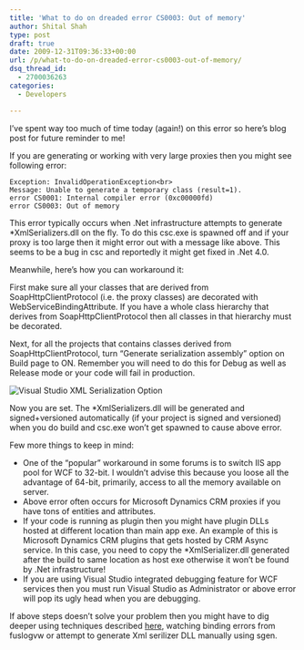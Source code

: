 ```yaml
---
title: 'What to do on dreaded error CS0003: Out of memory'
author: Shital Shah
type: post
draft: true
date: 2009-12-31T09:36:33+00:00
url: /p/what-to-do-on-dreaded-error-cs0003-out-of-memory/
dsq_thread_id:
  - 2700036263
categories:
  - Developers

---
```

I’ve spent way too much of time today (again!) on this error so here’s blog post for future reminder to me!

If you are generating or working with very large proxies then you might see following error:

<pre class="code-block code-text"><code class="no-highlight">Exception: InvalidOperationException&lt;br>
Message: Unable to generate a temporary class (result=1).
error CS0001: Internal compiler error (0xc00000fd)
error CS0003: Out of memory</code></pre>

This error typically occurs when .Net infrastructure attempts to generate *XmlSerializers.dll on the fly. To do this csc.exe is spawned off and if your proxy is too large then it might error out with a message like above. This seems to be a bug in csc and reportedly it might get fixed in .Net 4.0.

Meanwhile, here’s how you can workaround it:

First make sure all your classes that are derived from SoapHttpClientProtocol (i.e. the proxy classes) are decorated with WebServiceBindingAttribute. If you have a whole class hierarchy that derives from SoapHttpClientProtocol then all classes in that hierarchy must be decorated.

Next, for all the projects that contains classes derived from SoapHttpClientProtocol, turn “Generate serialization assembly” option on Build page to ON. Remember you will need to do this for Debug as well as Release mode or your code will fail in production.


![Visual Studio XML Serialization Option][1] 

Now you are set. The *XmlSerializers.dll will be generated and signed+versioned automatically (if your project is signed and versioned) when you do build and csc.exe won’t get spawned to cause above error.

Few more things to keep in mind:

  * One of the “popular” workaround in some forums is to switch IIS app pool for WCF to 32-bit. I wouldn’t advise this because you loose all the advantage of 64-bit, primarily, access to all the memory available on server.
  * Above error often occurs for Microsoft Dynamics CRM proxies if you have tons of entities and attributes.
  * If your code is running as plugin then you might have plugin DLLs hosted at different location than main app exe. An example of this is Microsoft Dynamics CRM plugins that gets hosted by CRM Async service. In this case, you need to copy the *XmlSerializer.dll generated after the build to same location as host exe otherwise it won’t be found by .Net infrastructure!
  * If you are using Visual Studio integrated debugging feature for WCF services then you must run Visual Studio as Administrator or above error will pop its ugly head when you are debugging.

If above steps doesn’t solve your problem then you might have to dig deeper using techniques described [here][2], watching binding errors from fuslogvw or attempt to generate Xml serilizer DLL manually using sgen.

 [1]: /images/posts/2009/12/clip_image002_2.jpg
 [2]: http://blog.bits-in-motion.com/2009/11/xmlserializers-moduleversionid-ilmerge.html